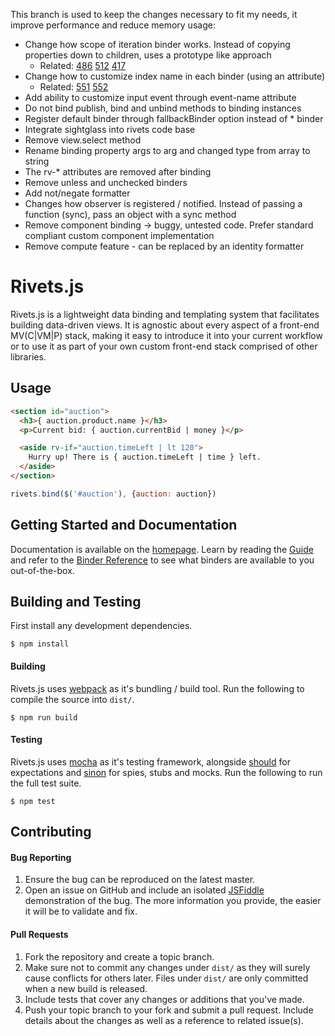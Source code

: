 This branch is used to keep the changes necessary to fit my needs, it improve performance and
reduce memory usage:

* Change how scope of iteration binder works. Instead of copying properties down to children, uses a prototype like approach
  * Related: [486](https://github.com/mikeric/rivets/issues/486) [512](https://github.com/mikeric/rivets/issues/512) [417](https://github.com/mikeric/rivets/pull/417)
* Change how to customize index name in each binder (using an attribute)
  * Related: [551](https://github.com/mikeric/rivets/issues/551) [552](https://github.com/mikeric/rivets/pull/552) 
* Add ability to customize input event through event-name attribute 
* Do not bind publish, bind and unbind methods to binding instances
* Register default binder through fallbackBinder option instead of * binder
* Integrate sightglass into rivets code base
* Remove view.select method 
* Rename binding property args to arg and changed type from array to string
* The rv-* attributes are removed after binding
* Remove unless and unchecked binders
* Add not/negate formatter
* Changes how observer is registered / notified. Instead of passing a function (sync), pass an object with a sync method
* Remove component binding -> buggy, untested code. Prefer standard compliant custom component implementation 
* Remove compute feature - can be replaced by an identity formatter

# Rivets.js

Rivets.js is a lightweight data binding and templating system that facilitates building data-driven views. It is agnostic about every aspect of a front-end MV(C|VM|P) stack, making it easy to introduce it into your current workflow or to use it as part of your own custom front-end stack comprised of other libraries.

## Usage

```html
<section id="auction">
  <h3>{ auction.product.name }</h3>
  <p>Current bid: { auction.currentBid | money }</p>

  <aside rv-if="auction.timeLeft | lt 120">
    Hurry up! There is { auction.timeLeft | time } left.
  </aside>
</section>
```

```javascript
rivets.bind($('#auction'), {auction: auction})
```

## Getting Started and Documentation

Documentation is available on the [homepage](http://rivetsjs.com). Learn by reading the [Guide](http://rivetsjs.com/docs/guide/) and refer to the [Binder Reference](http://rivetsjs.com/docs/reference/) to see what binders are available to you out-of-the-box.

## Building and Testing

First install any development dependencies.

```
$ npm install
```

#### Building

Rivets.js uses [webpack](http://gulpjs.com/) as it's bundling / build tool. Run the following  to compile the source into `dist/`.

```
$ npm run build
```

#### Testing

Rivets.js uses [mocha](http://visionmedia.github.io/mocha/) as it's testing framework, alongside [should](https://github.com/visionmedia/should.js/) for expectations and [sinon](http://sinonjs.org/) for spies, stubs and mocks. Run the following to run the full test suite.

```
$ npm test
```

## Contributing

#### Bug Reporting

1. Ensure the bug can be reproduced on the latest master.
2. Open an issue on GitHub and include an isolated [JSFiddle](http://jsfiddle.net/) demonstration of the bug. The more information you provide, the easier it will be to validate and fix.

#### Pull Requests

1. Fork the repository and create a topic branch.
3. Make sure not to commit any changes under `dist/` as they will surely cause conflicts for others later. Files under `dist/` are only committed when a new build is released.
4. Include tests that cover any changes or additions that you've made.
5. Push your topic branch to your fork and submit a pull request. Include details about the changes as well as a reference to related issue(s).
